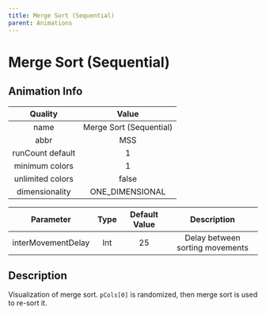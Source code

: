 ```yaml
---
title: Merge Sort (Sequential)
parent: Animations
---
```


<!-- THIS FILE IS AUTOMATICALLY GENERATED -->
<!-- MAKE CHANGES TO THE AnimationInfo INSTANCE ASSOCIATED WITH THIS ANIMATION -->

# Merge Sort (Sequential)

## Animation Info

|Quality|Value|
|:-:|:-:|
|name|Merge Sort (Sequential)|
|abbr|MSS|
|runCount default|1|
|minimum colors|1|
|unlimited colors|false|
|dimensionality|ONE_DIMENSIONAL|

|Parameter|Type|Default Value|Description|
|:-:|:-:|:-:|:-:|
|interMovementDelay|Int|25|Delay between sorting movements|

## Description
Visualization of merge sort.
`pCols[0]` is randomized, then merge sort is used to re-sort it.

